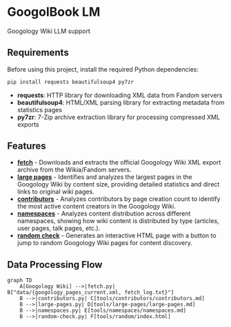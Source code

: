 # GoogolBook LM
Googology Wiki LLM support

## Requirements

Before using this project, install the required Python dependencies:

```bash
pip install requests beautifulsoup4 py7zr
```

- **requests**: HTTP library for downloading XML data from Fandom servers
- **beautifulsoup4**: HTML/XML parsing library for extracting metadata from statistics pages
- **py7zr**: 7-Zip archive extraction library for processing compressed XML exports

## Features

- **[fetch](tools/fetch/README.md)** - Downloads and extracts the official Googology Wiki XML export archive from the Wikia/Fandom servers.
- **[large pages](tools/large-pages/README.md)** - Identifies and analyzes the largest pages in the Googology Wiki by content size, providing detailed statistics and direct links to original wiki pages.
- **[contributors](tools/contributors/README.md)** - Analyzes contributors by page creation count to identify the most active content creators in the Googology Wiki.
- **[namespaces](tools/namespaces/README.md)** - Analyzes content distribution across different namespaces, showing how wiki content is distributed by type (articles, user pages, talk pages, etc.).
- **[random check](tools/random/README.md)** - Generates an interactive HTML page with a button to jump to random Googology Wiki pages for content discovery.

## Data Processing Flow

```mermaid
graph TD
    A[Googology Wiki] -->|fetch.py| B["data/{googology_pages_current.xml, fetch_log.txt}"]
    B -->|contributors.py| C[tools/contributors/contributors.md]
    B -->|large-pages.py| D[tools/large-pages/large-pages.md]
    B -->|namespaces.py| E[tools/namespaces/namespaces.md]
    B -->|random-check.py| F[tools/random/index.html]
```
